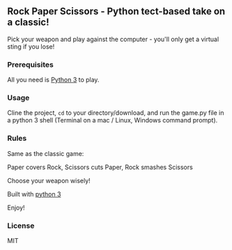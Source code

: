 ## Rock Paper Scissors - Python tect-based take on a classic!

Pick your weapon and play against the computer - you'll only get a virtual sting if you lose!

### Prerequisites

All you need is [Python 3](https://www.python.org/downloads/releases/3.0) to play.

### Usage
Cline the project, <code>cd</code> to your directory/download, and run the game.py file in a python 3 shell (Terminal on a mac /  Linux, Windows command prompt).

### Rules
Same as the classic game:

Paper covers Rock, Scissors cuts Paper, Rock smashes Scissors

Choose your weapon wisely!

Built with [python 3](https://wiki.python.org/moin/BeginnersGuide)

Enjoy!
### License
MIT


